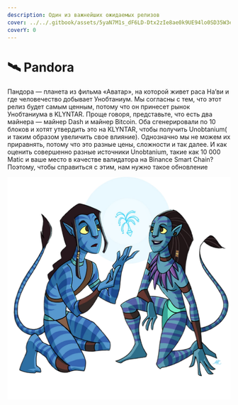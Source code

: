 ```yaml
---
description: Один из важнейших ожидаемых релизов
cover: ../../.gitbook/assets/5yaN7M1s_dF6LD-Dtx2zIe8ae0k9UE94lo0SD35W3eo.webp
coverY: 0
---
```


# 🛰 Pandora

Пандора — планета из фильма «Аватар», на которой живет раса На’ви и где человечество добывает Унобтаниум. Мы согласны с тем, что этот релиз будет самым ценным, потому что он принесет рынок Унобтаниума в KLYNTAR. Проще говоря, представьте, что есть два майнера — майнер Dash и майнер Bitcoin. Оба сгенерировали по 10 блоков и хотят утвердить это на KLYNTAR, чтобы получить Unobtanium( и таким образом увеличить свое влияние). Однозначно мы не можем их приравнять, потому что это разные цены, сложности и так далее. И как оценить совершенно разные источники Unobtanium, такие как 10 000 Matic и ваше место в качестве валидатора на Binance Smart Chain? Поэтому, чтобы справиться с этим, нам нужно такое обновление

![](../../.gitbook/assets/avatarphotoAid-removed-background.png)
